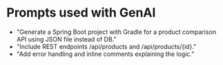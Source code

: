 # Prompts used with GenAI

- "Generate a Spring Boot project with Gradle for a product comparison API using JSON file instead of DB."
- "Include REST endpoints /api/products and /api/products/{id}."
- "Add error handling and inline comments explaining the logic."
